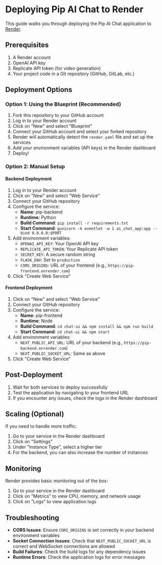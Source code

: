# Deploying Pip AI Chat to Render

This guide walks you through deploying the Pip AI Chat application to [Render](https://render.com).

## Prerequisites

1. A Render account
2. OpenAI API key
3. Replicate API token (for video generation)
4. Your project code in a Git repository (GitHub, GitLab, etc.)

## Deployment Options

### Option 1: Using the Blueprint (Recommended)

1. Fork this repository to your GitHub account
2. Log in to your Render account
3. Click on "New" and select "Blueprint"
4. Connect your GitHub account and select your forked repository
5. Render will automatically detect the `render.yaml` file and set up the services
6. Add your environment variables (API keys) in the Render dashboard
7. Deploy!

### Option 2: Manual Setup

#### Backend Deployment

1. Log in to your Render account
2. Click on "New" and select "Web Service"
3. Connect your GitHub repository
4. Configure the service:
   - **Name**: pip-backend
   - **Runtime**: Python
   - **Build Command**: `pip install -r requirements.txt`
   - **Start Command**: `gunicorn -k eventlet -w 1 ai_chat_app:app --bind 0.0.0.0:$PORT`
5. Add environment variables:
   - `OPENAI_API_KEY`: Your OpenAI API key
   - `REPLICATE_API_TOKEN`: Your Replicate API token
   - `SECRET_KEY`: A secure random string
   - `FLASK_ENV`: Set to `production`
   - `CORS_ORIGINS`: URL of your frontend (e.g., `https://pip-frontend.onrender.com`)
6. Click "Create Web Service"

#### Frontend Deployment

1. Click on "New" and select "Web Service"
2. Connect your GitHub repository
3. Configure the service:
   - **Name**: pip-frontend
   - **Runtime**: Node
   - **Build Command**: `cd chat-ui && npm install && npm run build`
   - **Start Command**: `cd chat-ui && npm start`
4. Add environment variables:
   - `NEXT_PUBLIC_API_URL`: URL of your backend (e.g., `https://pip-backend.onrender.com`)
   - `NEXT_PUBLIC_SOCKET_URL`: Same as above
5. Click "Create Web Service"

## Post-Deployment

1. Wait for both services to deploy successfully
2. Test the application by navigating to your frontend URL
3. If you encounter any issues, check the logs in the Render dashboard

## Scaling (Optional)

If you need to handle more traffic:

1. Go to your service in the Render dashboard
2. Click on "Settings"
3. Under "Instance Type", select a higher tier
4. For the backend, you can also increase the number of instances

## Monitoring

Render provides basic monitoring out of the box:

1. Go to your service in the Render dashboard
2. Click on "Metrics" to view CPU, memory, and network usage
3. Click on "Logs" to view application logs

## Troubleshooting

- **CORS Issues**: Ensure `CORS_ORIGINS` is set correctly in your backend environment variables
- **Socket Connection Issues**: Check that `NEXT_PUBLIC_SOCKET_URL` is correct and WebSocket connections are allowed
- **Build Failures**: Check the build logs for any dependency issues
- **Runtime Errors**: Check the application logs for error messages 